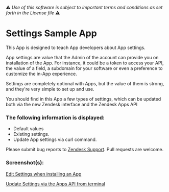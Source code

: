 :warning: *Use of this software is subject to important terms and conditions as set forth in the License file* :warning:

# Settings Sample App

This App is designed to teach App developers about App settings.

App settings are value that the Admin of the account can provide you on installation of the App. For instance, it could be a token to access your API,
the value of a field, a subdomain for your software or even a preference to customize the in-App experience.

Settings are completely optional with Apps, but the value of them is strong, and they're very simple to set up and use.

You should find in this App a few types of settings, which can be updated both via the new Zendesk interface and the Zendesk Apps API

### The following information is displayed:

* Default values
* Existing settings.
* Update App settings via curl command.

Please submit bug reports to [Zendesk Support](support@zendesk.com). Pull requests are welcome.

### Screenshot(s):

[Edit Settings when installing an App](http://cl.ly/image/2k3s3c42113j)

[Update Settings via the Apps API from terminal](http://cl.ly/image/1g1g1I1a1z3s)

